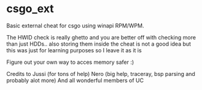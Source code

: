 # csgo_ext
 Basic external cheat for csgo using winapi RPM/WPM. 
 
 The HWID check is really ghetto and you are better off with checking more than just HDDs.. also storing them inside the cheat is not a good idea but this was just for learning purposes so I leave it as it is
 
 Figure out your own way to acces memory safer :)
 
 Credits to
 Jussi (for tons of help)
 Nero (big help, traceray, bsp parsing and probably alot more)
 And all wonderful members of UC
